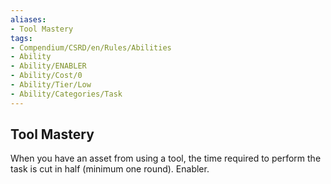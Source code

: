 ```yaml
---
aliases:
- Tool Mastery
tags:
- Compendium/CSRD/en/Rules/Abilities
- Ability
- Ability/ENABLER
- Ability/Cost/0
- Ability/Tier/Low
- Ability/Categories/Task
---
```


  
## Tool Mastery  
When you have an asset from using a tool, the time required to perform the task is cut in half (minimum one round). Enabler.
